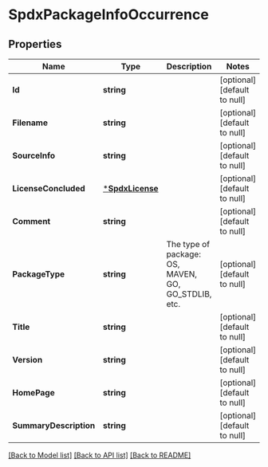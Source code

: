 # SpdxPackageInfoOccurrence

## Properties
Name | Type | Description | Notes
------------ | ------------- | ------------- | -------------
**Id** | **string** |  | [optional] [default to null]
**Filename** | **string** |  | [optional] [default to null]
**SourceInfo** | **string** |  | [optional] [default to null]
**LicenseConcluded** | [***SpdxLicense**](spdxLicense.md) |  | [optional] [default to null]
**Comment** | **string** |  | [optional] [default to null]
**PackageType** | **string** | The type of package: OS, MAVEN, GO, GO_STDLIB, etc. | [optional] [default to null]
**Title** | **string** |  | [optional] [default to null]
**Version** | **string** |  | [optional] [default to null]
**HomePage** | **string** |  | [optional] [default to null]
**SummaryDescription** | **string** |  | [optional] [default to null]

[[Back to Model list]](../README.md#documentation-for-models) [[Back to API list]](../README.md#documentation-for-api-endpoints) [[Back to README]](../README.md)


